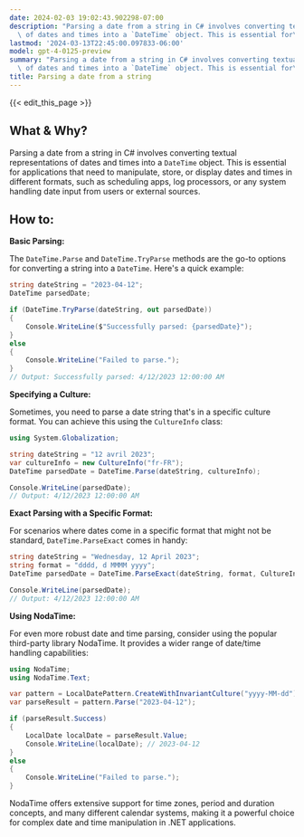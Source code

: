 ```yaml
---
date: 2024-02-03 19:02:43.902298-07:00
description: "Parsing a date from a string in C# involves converting textual representations\
  \ of dates and times into a `DateTime` object. This is essential for\u2026"
lastmod: '2024-03-13T22:45:00.097833-06:00'
model: gpt-4-0125-preview
summary: "Parsing a date from a string in C# involves converting textual representations\
  \ of dates and times into a `DateTime` object. This is essential for\u2026"
title: Parsing a date from a string
---
```


{{< edit_this_page >}}

## What & Why?
Parsing a date from a string in C# involves converting textual representations of dates and times into a `DateTime` object. This is essential for applications that need to manipulate, store, or display dates and times in different formats, such as scheduling apps, log processors, or any system handling date input from users or external sources.

## How to:

**Basic Parsing:**

The `DateTime.Parse` and `DateTime.TryParse` methods are the go-to options for converting a string into a `DateTime`. Here's a quick example:

```csharp
string dateString = "2023-04-12";
DateTime parsedDate;

if (DateTime.TryParse(dateString, out parsedDate))
{
    Console.WriteLine($"Successfully parsed: {parsedDate}");
}
else
{
    Console.WriteLine("Failed to parse.");
}
// Output: Successfully parsed: 4/12/2023 12:00:00 AM
```

**Specifying a Culture:**

Sometimes, you need to parse a date string that's in a specific culture format. You can achieve this using the `CultureInfo` class:

```csharp
using System.Globalization;

string dateString = "12 avril 2023";
var cultureInfo = new CultureInfo("fr-FR");
DateTime parsedDate = DateTime.Parse(dateString, cultureInfo);

Console.WriteLine(parsedDate);
// Output: 4/12/2023 12:00:00 AM
```

**Exact Parsing with a Specific Format:**

For scenarios where dates come in a specific format that might not be standard, `DateTime.ParseExact` comes in handy:

```csharp
string dateString = "Wednesday, 12 April 2023";
string format = "dddd, d MMMM yyyy";
DateTime parsedDate = DateTime.ParseExact(dateString, format, CultureInfo.InvariantCulture);

Console.WriteLine(parsedDate);
// Output: 4/12/2023 12:00:00 AM
```

**Using NodaTime:**

For even more robust date and time parsing, consider using the popular third-party library NodaTime. It provides a wider range of date/time handling capabilities:

```csharp
using NodaTime;
using NodaTime.Text;

var pattern = LocalDatePattern.CreateWithInvariantCulture("yyyy-MM-dd");
var parseResult = pattern.Parse("2023-04-12");

if (parseResult.Success)
{
    LocalDate localDate = parseResult.Value;
    Console.WriteLine(localDate); // 2023-04-12
}
else
{
    Console.WriteLine("Failed to parse.");
}
```

NodaTime offers extensive support for time zones, period and duration concepts, and many different calendar systems, making it a powerful choice for complex date and time manipulation in .NET applications.
